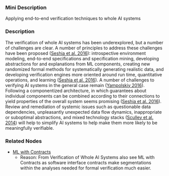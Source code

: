 ### Mini Description

Applying end-to-end verification techniques to whole AI systems

### Description

The verification of whole AI systems has been underexplored, but a number of challenges are clear. A number of principles to address these challenges have been proposed ([Seshia et al. 2016](https://people.eecs.berkeley.edu/~dsadigh/Papers/seshia-verifiedAI-arxiv.pdf)): introspective environment modeling, end-to-end specifications and specification mining, developing abstractions for and explanations from ML components, creating new randomized formal methods for systematically generating realistic data, and developing verification engines more oriented around run time, quantitative operations, and learning ([Seshia et al. 2016](https://people.eecs.berkeley.edu/~dsadigh/Papers/seshia-verifiedAI-arxiv.pdf)). A number of challenges to verifying AI systems in the general case remain ([Yampolskiy 2016](https://arxiv.org/pdf/1609.00331v3)). Following a componentized architecture, in which guarantees about individual components can be combined according to their connections to yield properties of the overall system seems promising ([Seshia et al. 2016](https://people.eecs.berkeley.edu/~dsadigh/Papers/seshia-verifiedAI-arxiv.pdf)). Review and remediation of systemic issues such as questionable data dependencies, unpleasantly unexpected data flow dynamics, inappropriate or suboptimal abstractions, and mixed technology stacks ([Sculley et al. 2014](http://research.google.com/pubs/archive/43146.pdf)) will help to simplify AI systems to help make them more likely to be meaningfully verifiable.

### Related Nodes

- [ML with Contracts](/Value_Alignment/Validation/Increasing_Contextual_Awareness/Uncertainty_Identification_and_Management/Inductive_Ambiguity_Identification/Robustness_to_Distributional_Shift/ML_with_Contracts/ML_with_Contracts.md)
	- Reason: From Verification of Whole AI Systems also see ML with Contracts as software interface contracts make segmentations within the analyses needed for formal verification much easier.
